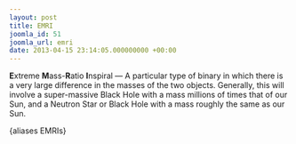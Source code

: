 ```yaml
---
layout: post
title: EMRI
joomla_id: 51
joomla_url: emri
date: 2013-04-15 23:14:05.000000000 +00:00
---
```

<p><strong>E</strong>xtreme <strong>M</strong>ass-<strong>R</strong>atio <strong>I</strong>nspiral — A particular type of binary in which there is a very large difference in the masses of the two objects. Generally, this will involve a super-massive Black Hole with a mass millions of times that of our Sun, and a Neutron Star or Black Hole with a mass roughly the same as our Sun.</p>
<p>{aliases EMRIs}</p>
